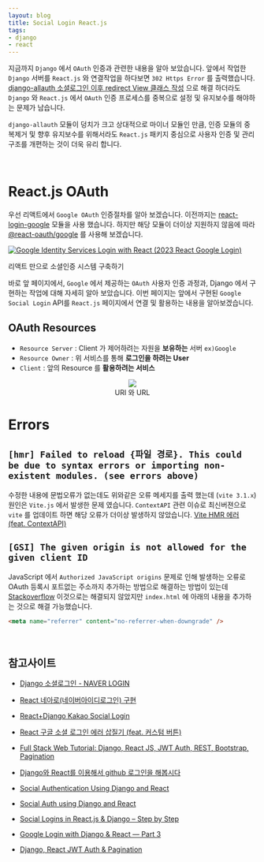 ```yaml
---
layout: blog
title: Social Login React.js   
tags:
- django
- react
---
```


지금까지 `Django` 에서 `OAuth` 인증과 관련한 내용을 알아 보았습니다. 앞에서 작업한 `Django` 서버를 `React.js` 와 연결작업을 하다보면 `302 Https Error` 를 출력했습니다. [django-allauth 소셜로그인 이후 redirect View 클래스 작성](https://blog.myungseokang.dev/posts/django-allauth-about-redirect/) 으로 해결 하더라도 `Django` 와 `React.js` 에서 `OAuth` 인증 프로세스를 중복으로 설정 및 유지보수를 해야하는 문제가 남습니다.

`django-allauth` 모듈이 덩치가 크고 상대적으로 마이너 모듈인 만큼, 인증 모듈의 중복제거 및 향후 유지보수를 위해서라도 `React.js` 패키지 중심으로 사용자 인증 및 관리구조를 개편하는 것이 더욱 유리 합니다.

<br/>

# React.js OAuth
우선 리액트에서 `Google OAuth` 인증절차를 알아 보겠습니다. 이전까지는 [react-login-google](https://www.npmjs.com/package/react-google-login) 모듈을 사용 했습니다. 하지만 해당 모듈이 더이상 지원하지 않음에 따라 [@react-oauth/google](https://www.npmjs.com/package/@react-oauth/google) 를 사용해 보겠습니다.

[![Google Identity Services Login with React (2023 React Google Login)](https://i.ytimg.com/vi/roxC8SMs7HU/hqdefault.jpg?sqp=-oaymwEcCNACELwBSFXyq4qpAw4IARUAAIhCGAFwAcABBg==&rs=AOn4CLApQMKzT0T78QCQOM44HFitEgHL0g)](https://youtu.be/roxC8SMs7HU)




리액트 만으로 소셜인증 시스템 구축하기

바로 앞 페이지에서, `Google` 에서 제공하는 `OAuth` 사용자 인증 과정과, Django 에서 구현하는 작업에 대해 자세히 알아 보았습니다. 이번 페이지는 앞에서 구현된 `Google Social Login` API를 `React.js` 페이지에서 연결 및 활용하는 내용을 알아보겠습니다.

## **OAuth Resources**
- `Resource Server` : Client 가 제어하려는 자원을 **보유하는** 서버 `ex)Google`
- `Resource Owner` : 위 서비스를 통해 **로그인을 하려는 User**
- `Client` : 앞의 Resource 를 **활용하려는 서비스**

<div style="text-align: center;">
  <figure class="align-center">
    <img src="{{site.baseurl}}/assets/linux/uri-url.jpg">
    <figcaption>URI 와 URL</figcaption>
  </figure>
</div>


# Errors
## `[hmr] Failed to reload {파일 경로}. This could be due to syntax errors or importing non-existent modules. (see errors above)`
수정한 내용에 문법오류가 없는데도 위와같은 오류 메세지를 출력 했는데 (`vite 3.1.x`) 원인은 `Vite.js` 에서 발생한 문제 였습니다. `ContextAPI` 관련 이슈로 최신버젼으로 `vite` 를 업데이트 하면 해당 오류가 더이상 발생하지 않았습니다. [Vite HMR 에러 (feat. ContextAPI)](https://tesseractjh.tistory.com/307)

## `[GSI] The given origin is not allowed for the given client ID`
JavaScript 에서 `Authorized JavaScript origins` 문제로 인해 발생하는 오류로 OAuth 등록시 포트없는 주소까지 추가하는 방법으로 해결하는 방법이 있는데 [Stackoverflow](https://stackoverflow.com/questions/68438293/the-given-origin-is-not-allowed-for-the-given-client-id-gsi) 이것으로는 해결되지 않았지만 `index.html` 에 아래의 내용을 추가하는 것으로 해결 가능했습니다.
```html
<meta name="referrer" content="no-referrer-when-downgrade" />
```


<br/>

## 참고사이트
- [Django 소셜로그인 - NAVER LOGIN](https://pythonblog.co.kr/blog/84/)
- [React 네아로(네이버아이디로그인) 구현](https://velog.io/@sssssssssy/%EB%84%A4%EC%9D%B4%EB%B2%84%EB%A1%9C%EA%B7%B8%EC%9D%B8)
- [React+Django Kakao Social Login](https://velog.io/@jnano94/ReactDjangoKakao-Social-Login)
- [React 구글 소셜 로그인 에러 삽질기 (feat. 커스텀 버튼)](https://prod.velog.io/@miyoni/google-social-login)
- [Full Stack Web Tutorial: Django, React JS, JWT Auth, REST, Bootstrap, Pagination](https://levelup.gitconnected.com/full-stack-web-tutorial-django-react-js-jwt-auth-rest-bootstrap-pagination-b00ebf7866c1)

- [Django와 React를 이용해서 github 로그인을 해봅시다](https://heokknkn.tistory.com/54)
- [Social Authentication Using Django and React](https://medium.com/@ronakchitlangya1997/social-authentication-email-using-django-and-react-js-e1cc8456262d)
- [Social Auth using Django and React](https://medium.com/@ronakchitlangya1997/social-authentication-email-using-django-and-react-js-e1cc8456262d)
- [Social Logins in React.js & Django – Step by Step](https://www.geeksforgeeks.org/email-social-logins-in-django-step-by-step-guide/)
- [Google Login with Django & React — Part 3](https://iamashutoshpanda.medium.com/google-login-with-django-react-part-3-6f90674ce829)
- [Django, React JWT Auth & Pagination](https://levelup.gitconnected.com/full-stack-web-tutorial-django-react-js-jwt-auth-rest-bootstrap-pagination-b00ebf7866c1)
